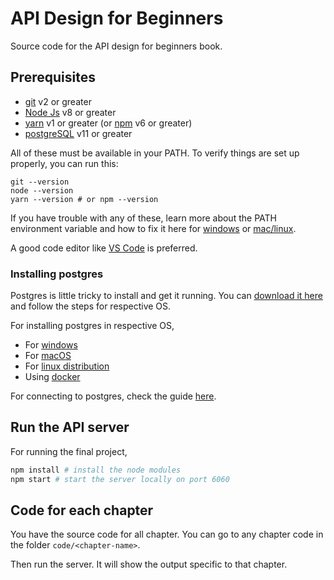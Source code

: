 # API Design for Beginners

Source code for the API design for beginners book.

## Prerequisites

- [git](https://git-scm.com/) v2 or greater
- [Node Js](https://nodejs.org/) v8 or greater
- [yarn](https://yarnpkg.com/lang/en/) v1 or greater (or [npm](https://www.npmjs.com/) v6 or greater)
- [postgreSQL](https://www.enterprisedb.com/downloads/postgres-postgresql-downloads) v11 or greater

All of these must be available in your PATH. To verify things are set up properly, you can run this:

```
git --version
node --version
yarn --version # or npm --version
```

If you have trouble with any of these, learn more about the PATH environment variable and how to fix it here for [windows](https://www.howtogeek.com/118594/how-to-edit-your-system-path-for-easy-command-line-access/) or [mac/linux](http://stackoverflow.com/a/24322978/971592).

A good code editor like [VS Code](https://code.visualstudio.com/) is preferred.

### Installing postgres

Postgres is little tricky to install and get it running. You can [download it here](https://www.enterprisedb.com/downloads/postgres-postgresql-downloads) and follow the steps for respective OS.

For installing postgres in respective OS,

- For [windows](https://www.enterprisedb.com/edb-docs/d/postgresql/reference/manual/12.1/install-windows.html)
- For [macOS](https://www.enterprisedb.com/postgres-tutorials/installation-postgresql-mac-os)
- For [linux distribution](https://www.enterprisedb.com/postgres-tutorials/how-install-postgres-ubuntu)
- Using [docker](https://www.enterprisedb.com/postgres-tutorials/how-install-postgres-docker)

For connecting to postgres, check the guide [here](https://www.enterprisedb.com/postgres-tutorials/connecting-postgresql-using-psql-and-pgadmin).

## Run the API server

For running the final project,

```bash
npm install # install the node modules
npm start # start the server locally on port 6060
```

## Code for each chapter

You have the source code for all chapter. You can go to any chapter code in the folder `code/<chapter-name>`.

Then run the server. It will show the output specific to that chapter.
